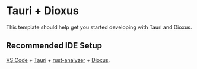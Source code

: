 # Tauri + Dioxus

This template should help get you started developing with Tauri and Dioxus.

## Recommended IDE Setup

[VS Code](https://code.visualstudio.com/) +
[Tauri](https://marketplace.visualstudio.com/items?itemName=tauri-apps.tauri-vscode) +
[rust-analyzer](https://marketplace.visualstudio.com/items?itemName=rust-lang.rust-analyzer) +
[Dioxus](https://marketplace.visualstudio.com/items?itemName=DioxusLabs.dioxus).

